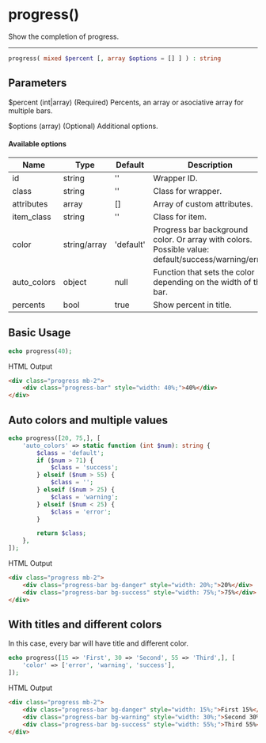 # progress()

Show the completion of progress.

---

```php {.function-name}
progress( mixed $percent [, array $options = [] ] ) : string
```

## Parameters

$percent (int|array) (Required) Percents, an array or asociative array for multiple bars.

$options (array) (Optional) Additional options.

#### Available options

| Name        | Type         | Default   | Description                                                                                        |
|-------------|--------------|-----------|----------------------------------------------------------------------------------------------------|
| id          | string       | ''        | Wrapper ID.                                                                                        |
| class       | string       | ''        | Class for wrapper.                                                                                 |
| attributes  | array        | []        | Array of custom attributes.                                                                        |
| item_class  | string       | ''        | Class for item.                                                                                    |
| color       | string/array | 'default' | Progress bar background color. Or array with colors. Possible value: default/success/warning/error |
| auto_colors | object       | null      | Function that sets the color depending on the width of the bar.                                    |
| percents    | bool         | true      | Show percent in title.                                                                             |

## Basic Usage

```php
echo progress(40);
```

<span class="html-output-title">HTML Output</span>

```html {.html-output}
<div class="progress mb-2">
    <div class="progress-bar" style="width: 40%;">40%</div>
</div>
```

## Auto colors and multiple values

```php
echo progress([20, 75,], [
    'auto_colors' => static function (int $num): string {
        $class = 'default';
        if ($num > 71) {
            $class = 'success';
        } elseif ($num > 55) {
            $class = '';
        } elseif ($num > 25) {
            $class = 'warning';
        } elseif ($num < 25) {
            $class = 'error';
        }

        return $class;
    },
]);
```

<span class="html-output-title">HTML Output</span>

```html {.html-output}
<div class="progress mb-2">
    <div class="progress-bar bg-danger" style="width: 20%;">20%</div>
    <div class="progress-bar bg-success" style="width: 75%;">75%</div>
</div>
```

## With titles and different colors

In this case, every bar will have title and different color.

```php
echo progress([15 => 'First', 30 => 'Second', 55 => 'Third',], [
    'color' => ['error', 'warning', 'success'],
]);
```

<span class="html-output-title">HTML Output</span>

```html {.html-output}
<div class="progress mb-2">
    <div class="progress-bar bg-danger" style="width: 15%;">First 15%</div>
    <div class="progress-bar bg-warning" style="width: 30%;">Second 30%</div>
    <div class="progress-bar bg-success" style="width: 55%;">Third 55%</div>
</div>
```
